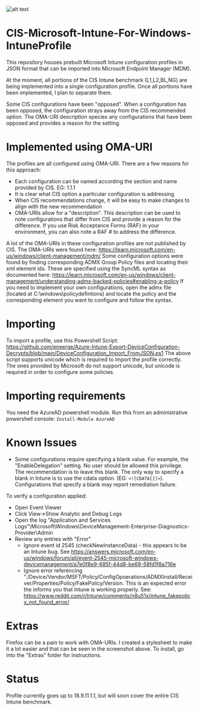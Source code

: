 ![alt text](https://github.com/eneerge/CIS-Microsoft-Intune-For-Windows-IntuneProfile/raw/main/screenshots/intune.png?raw=true)

# CIS-Microsoft-Intune-For-Windows-IntuneProfile
This repository houses prebuilt Microsoft Intune configuration profiles in JSON format that can be imported into Microsoft Endpoint Manager (MDM).

At the moment, all portions of the CIS Intune benchmark (L1,L2,BL,NG) are being implemented into a single configuration profile. Once all portions have been implemented, I plan to separate them.

Some CIS configurations have been "opposed". When a configuration has been opposed, the configuration strays away from the CIS recommended option. The OMA-URI description species any configurations that have been opposed and provides a reason for the setting.

# Implemented using OMA-URI
The profiles are all configured using OMA-URI. There are a few reasons for this approach:
- Each configuration can be named according the section and name provided by CIS. EG: 1.1.1 <Name>
- It is clear what CIS option a particular configuration is addressing
- When CIS recommendations change, it will be easy to make changes to align with the new recommendation
- OMA-URIs allow for a "description". This description can be used to note configurations that differ from CIS and provide a reason for the difference. If you use Risk Acceptance Forms (RAF) in your environment, you can also note a RAF # to address the difference.
 

A lot of the OMA-URIs in these configuration profiles are not published by CIS. The OMA-URIs were found here: https://learn.microsoft.com/en-us/windows/client-management/mdm/
Some configuration options were found by finding corresponding ADMX Group Policy files and locating their xml element ids. These are specified using the SyncML <data id=""> syntax as documented here: https://learn.microsoft.com/en-us/windows/client-management/understanding-admx-backed-policies#enabling-a-policy
If you need to implement your own configurations, open the admx file (located at C:\windows\policydefintions) and locate the policy and the corresponding element you want to configure and follow the <enabled/><data id="config_id" values="value_you_want"/> syntax.

# Importing
To import a profile, use this Powershell Script: https://github.com/eneerge/Azure-Intune-Export-DeviceConfiguration-Decrypts/blob/main/DeviceConfiguration_Import_FromJSON.ps1
The above script supports unicode which is required to import the profile correctly. The ones provided by Microsoft do not support unicode, but unicode is required in order to configure some policies.

# Importing requirements
You need the AzureAD powershell module. Run this from an administrative powershell console:
`Install-Module AzureAD`

# Known Issues
- Some configurations require specifying a blank value. For example, the "EnableDelegation" setting. No user should be allowed this privilege. The recommendation is to leave this blank. The only way to specify a blank in Intune is to use the cdata option. (EG: `<![CDATA[]]>`). Configurations that specify a blank may report remediation failure.

To verify a configuration applied:
- Open Event Viewer
- Click View->Show Analytic and Debug Logs
- Open the log "Application and Services Logs"\Microsoft\Windows\DeviceManagement-Enterprise-Diagnostics-Provider\Admin
- Review any entries with "Error"
  - Ignore event id 2545 (checkNewInstanceData) - this appears to be an Intune bug. See https://answers.microsoft.com/en-us/windows/forum/all/event-2545-microsoft-windows-devicemanagement/a7e0f8e9-685f-44d8-be69-58fd1f8a716e
  - Ignore error referencing "./Device/Vendor/MSFT/Policy/ConfigOpoerations/ADMXInstall/Receiver/Properties/Policy/FakePolicy/Version. This is an expected error the informs you that Intune is working properly. See: https://www.reddit.com/r/Intune/comments/n8u51x/intune_fakepolicy_not_found_error/

# Extras
Firefox can be a pain to work with OMA-URIs. I created a stylesheet to make it a lot easier and that can be seen in the screenshot above. To install, go into the "Extras" folder for instructions.

# Status
Profile currently goes up to 18.9.11.1.1, but will soon cover the entire CIS Intune benchmark.
